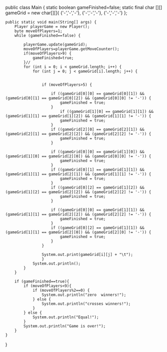 public class Main {
    static boolean gameFinished=false;
    static final char [][] gameGrid = new char[][]{
            {'-','-','-'},
            {'-','-','-'},
            {'-','-','-'}
    };

    public static void main(String[] args) {
        Player playerGame = new Player();
        byte moveOfPlayers=1;
        while (gameFinished==false) {

            playerGame.update(gameGrid);
            moveOfPlayers=playerGame.getMoveCounter();
            if(moveOfPlayers>9) {
                gameFinished=true;
            }//
            for (int i = 0; i < gameGrid.length; i++) {
                for (int j = 0; j < gameGrid[i].length; j++) {


                    if (moveOfPlayers>5) {

                        if ((gameGrid[0][0] == gameGrid[0][1]) && (gameGrid[0][1] == gameGrid[0][2]) && (gameGrid[0][0] != '-')) {
                            gameFinished = true;
                        }
							if ((gameGrid[1][0] == gameGrid[1][1]) && (gameGrid[1][1] == gameGrid[1][2]) && (gameGrid[1][1] != '-')) {
                            gameFinished = true;
                        }
                        if ((gameGrid[2][0] == gameGrid[2][1]) && (gameGrid[2][1] == gameGrid[2][2]) && (gameGrid[2][2] != '-')) {
                            gameFinished = true;
                        }

                        if ((gameGrid[0][0] == gameGrid[1][0]) && (gameGrid[1][0] == gameGrid[2][0]) && (gameGrid[0][0] != '-')) {
                            gameFinished = true;
                        }
                        if ((gameGrid[0][1] == gameGrid[1][1]) && (gameGrid[1][1] == gameGrid[2][1]) && (gameGrid[1][1] != '-')) {
                            gameFinished = true;
                        }
                        if ((gameGrid[0][2] == gameGrid[1][2]) && (gameGrid[1][2] == gameGrid[2][2]) && (gameGrid[2][2] != '-')) {
                            gameFinished = true;
                        }

                        if ((gameGrid[0][0] == gameGrid[1][1]) && (gameGrid[1][1] == gameGrid[2][2]) && (gameGrid[2][2] != '-')) {
                            gameFinished = true;
                        }
                        if ((gameGrid[0][2] == gameGrid[1][1]) && (gameGrid[1][1] == gameGrid[2][0]) && (gameGrid[2][0] != '-')) {
                            gameFinished = true;
                        }
                    }

                    System.out.print(gameGrid[i][j] + "\t");
					}
                System.out.println();
            }
        }

        if (gameFinished==true){
            if (moveOfPlayers<9){
                if (moveOfPlayers%2==0) {
                    System.out.println("zero  winners!");
                } else {
                    System.out.println("crosses winners!");
                }
            } else {
                System.out.println("Equal!");
            }
            System.out.println("Game is over!");
        }
    }
}
